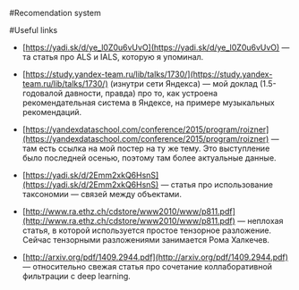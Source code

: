 #Recomendation system

#Useful links
 * [https://yadi.sk/d/ye_l0Z0u6vUvO](https://yadi.sk/d/ye_l0Z0u6vUvO) — та статья про ALS и IALS, которую я упоминал.
 * [https://study.yandex-team.ru/lib/talks/1730/](https://study.yandex-team.ru/lib/talks/1730/) (изнутри сети Яндекса) — мой доклад (1.5-годовалой давности, правда) про то, как устроена рекомендательная система в Яндексе, на примере музыкальных рекомендаций.
 * [https://yandexdataschool.com/conference/2015/program/roizner](https://yandexdataschool.com/conference/2015/program/roizner) — там есть ссылка на мой постер на ту же тему. Это выступление было последней осенью, поэтому там более актуальные данные.
 
 * [https://yadi.sk/d/2Emm2xkQ6HsnS](https://yadi.sk/d/2Emm2xkQ6HsnS) — статья про использование таксономии — связей между объектами.
 * [http://www.ra.ethz.ch/cdstore/www2010/www/p811.pdf](http://www.ra.ethz.ch/cdstore/www2010/www/p811.pdf) — неплохая статья, в которой используется простое тензорное разложение. Сейчас тензорными разложениями занимается Рома Халкечев.
 * [http://arxiv.org/pdf/1409.2944.pdf](http://arxiv.org/pdf/1409.2944.pdf) — относительно свежая статья про сочетание коллаборативной фильтрации с deep learning.
